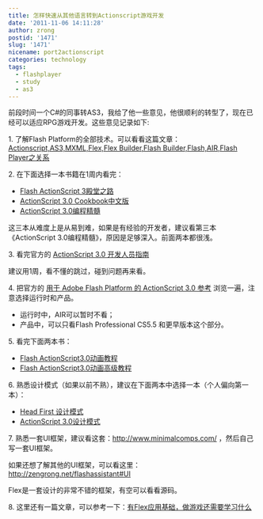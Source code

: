 ```yaml
---
title: 怎样快速从其他语言转到Actionscript游戏开发
date: '2011-11-06 14:11:28'
author: zrong
postid: '1471'
slug: '1471'
nicename: port2actionscript
categories: technology
tags:
  - flashplayer
  - study
  - as3
---
```


前段时间一个C#的同事转AS3，我给了他一些意见，他很顺利的转型了，现在已经可以适应RPG游戏开发。这些意见记录如下:

1\. 了解Flash Platform的全部技术。可以看看这篇文章：[Actionscript,AS3,MXML,Flex,Flex Builder,Flash Builder,Flash,AIR,Flash Player之关系][1]

2\. 在下面选择一本书籍在1周内看完：

- [Flash ActionScript 3殿堂之路][2]
- [ActionScript 3.0 Cookbook中文版][3]
- [ActionScript 3.0编程精髓][4]

这三本从难度上是从易到难，如果是有经验的开发者，建议看第三本《ActionScript 3.0编程精髓》，原因是足够深入。前面两本都很浅。

3\. 看完官方的 [ActionScript 3.0 开发人员指南][5]

建议用1周，看不懂的跳过，碰到问题再来看。<!--more-->

4\. 把官方的 [用于 Adobe Flash Platform 的 ActionScript 3.0 参考][6] 浏览一遍，注意选择运行时和产品。

- 运行时中，AIR可以暂时不看；
- 产品中，可以只看Flash Professional CS5.5 和更早版本这个部分。

5\. 看完下面两本书：

- [Flash ActionScript3.0动画教程][7]
- [Flash ActionScript3.0动画高级教程][8]

6\. 熟悉设计模式（如果以前不熟），建议在下面两本中选择一本（个人偏向第一本）：

- [Head First 设计模式][9]
- [ActionScript 3.0设计模式][10]

7\. 熟悉一套UI框架，建议看这套：<http://www.minimalcomps.com/> ，然后自己写一套UI框架。

如果还想了解其他的UI框架，可以看这里：<http://zengrong.net/flashassistant#UI>

Flex是一套设计的非常不错的框架，有空可以看看源码。

8\. 这里还有一篇文章，可以参考一下：[有Flex应用基础，做游戏还需要学习什么][13]

[1]: http://blog.zengrong.net/post/1295.html
[2]: http://book.douban.com/subject/2249511/
[3]: http://book.douban.com/subject/2367867/
[4]: http://book.douban.com/subject/3102069/
[5]: http://help.adobe.com/zh_CN/as3/dev/index.html
[6]: http://help.adobe.com/zh_CN/FlashPlatform/reference/actionscript/3/index.html
[7]: http://book.douban.com/subject/3016575/
[8]: http://book.douban.com/subject/4175538/
[9]: http://book.douban.com/subject/2243615/
[10]: http://book.douban.com/subject/4001015/
[11]: http://www.minimalcomps.com/
[12]: http://zengrong.net/flashassistant#UI
[13]: http://blog.zengrong.net/post/1266.html
